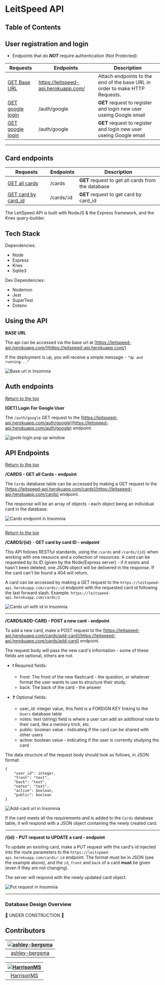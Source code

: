 # LeitSpeed API

<div id="top"></div>

## Table of Contents

## User registration and login

- Endpoints that do _**NOT**_ require authentication (Not Protected):

| Requests                                    | Endpoints                            | Description                                                                 |
| ------------------------------------------- | ------------------------------------ | --------------------------------------------------------------------------- |
| <a href="#baseUrl">GET Base URL</a>         | https://leitspeed-api.herokuapp.com/ | Attach endpoints to the end of the base URL in order to make HTTP Requests. |
| <a href="#googleLogin">GET google login</a> | /auth/google                         | <b>GET</b> request to register and login new user useing Google email       |
| <a href="#googleLogin">GET google login</a> | /auth/google                         | <b>GET</b> request to register and login new user useing Google email       |

<hr>

## Card endpoints

| Requests                                       | Endpoints  | Description                                           |
| ---------------------------------------------- | ---------- | ----------------------------------------------------- |
| <a href="#getCards">GET all cards</a>          | /cards     | <b>GET</b> request to get all cards from the database |
| <a href="#getCardById">GET card by card_id</a> | /cards/:id | <b>GET</b> request to get card by card_id             |

The LeitSpeed API is built with NodeJS & the Express framework, and the Knex query-builder.

## Tech Stack

Dependencies:

- Node
- Express
- Knex
- Sqlite3

Dev Dependencies:

- Nodemon
- Jest
- SuperTest
- Dotenv

## Using the API

<div id="baseUrl"></div>

**BASE URL**

The api can be accessed via the base url at [https://leitspeed-api.herokuapp.com/](https://leitspeed-api.herokuapp.com/)

If the deployment is up, you will receive a simple message - `"Up and running..."`

![Base url in Insomnia](https://i.ibb.co/gWpHMGq/leitspeed-base-URL.jpg)

## Auth endpoints

<div id="googleLogin"></div>
<a href="#top">Return to the top</a>

**[GET] Login For Google User**

The `/auth/google` GET request to the [https://leitspeed-api.herokuapp.com/auth/google](https://leitspeed-api.herokuapp.com/auth/google) endpoint.

![goole login pop up window](https://i.stack.imgur.com/N5v1U.png)

## API Endpoints

<div id="getCards"></div>

<a href="#top">Return to the top</a>

**/CARDS - GET all Cards - endpoint**

The `Cards` database table can be accessed by making a GET request to the [https://leitspeed-api.herokuapp.com/cards](https://leitspeed-api.herokuapp.com/cards) endpoint.

The response will be an array of objects - each object being an individual card in the database.

![Cards endpoint in Insomnia](https://i.ibb.co/7y08rcv/leitspeed-cards-URL.jpg)

---

<div id="getCardById"></div>

<a href="#top">Return to the top</a>

**/CARDS/{id} - GET card by card ID - endpoint**

This API follows RESTful standards, using the `/cards` and `/cards/{id}` when working with one resource and a collection of resources. A card can be requested by its ID (given by the Node/Express server) - if it exists and hasn't been deleted, one JSON object will be delivered in the response. If the card can't be found a 404 will return.

A card can be accessed by making a GET request to the `https://leitspeed-api.herokuapp.com/cards/:id` endpoint with the requested card id following the last forward slash. Example: `https://leitspeed-api.herokuapp.com/cards/1`

![Cards url with id in Insomnia](https://i.ibb.co/2d1n9G7/leitspeed-card-ID.jpg)

---

**/CARDS/ADD-CARD - POST a new card - endpoint**

To add a new card, make a POST request to the [https://leitspeed-api.herokuapp.com/cards/add-card](https://leitspeed-api.herokuapp.com/cards/add-card) endpoint.

The request body will pass the new card's information - some of these fields are optional, others are not.

- ❗ Required fields:

  - front: The front of the new flashcard - the question, or whatever format the user wants to use to structure their study.
  - back: The back of the card - the answer

- ❓ Optional fields:
  - user_id: integer value, this field is a FOREIGN KEY linking to the `Users` database table
  - notes: text (string) field is where a user can add an additional note to their card, like a memory trick, etc.
  - public: boolean value - indicating if the card can be shared with other users
  - active: boolean value - indicating if the user is currently studying the card

The data structure of the request body should look as follows, in JSON format:

```
{
	"user_id": integer,
	"front": "text",
	"back": "text",
	"notes": "text",
	"active": boolean,
	"public": boolean
}
```

![Add-card url in Insomnia](https://i.ibb.co/wBDHSqY/leitspeed-add-Card.jpg)

If the card meets all the requirements and is added to the `Cards` database table, it will respond with a JSON object containing the newly created card.

---

**/{id} - PUT request to UPDATE a card - endpoint**

To update an existing card, make a PUT request with the card's id injected into the route parameters to the `https://leitspeed-api.herokuapp.com/cards/:id` endpoint. The format must be in JSON (see the example above), and the `id`, `front` and `back` of a card **must** be given (even if they are not changing).

The server will respond with the newly updated card object.

![Put request in Insomnia](https://i.ibb.co/hfwd5Yp/leitspeed-update-Card.jpg)

---

### Database Design Overview

🚧 UNDER CONSTRUCTION 🚧

## Contributors

| [<img alt="ashley-bergsma" src="https://avatars.githubusercontent.com/u/65979049?v=4&s=117 width=117">](https://github.com/ashley-bergsma) |
| :----------------------------------------------------------------------------------------------------------------------------------------: |
|                                            [ashley-bergsma](https://github.com/ashley-bergsma)                                             |

| [<img alt="HarrisonMS" src="https://avatars.githubusercontent.com/u/54726103?v=4&s=117 width=117">](https://github.com/HarrisonMS) |
| :--------------------------------------------------------------------------------------------------------------------------------: |
|                                            [HarrisonMS](https://github.com/HarrisonMS)                                             |
